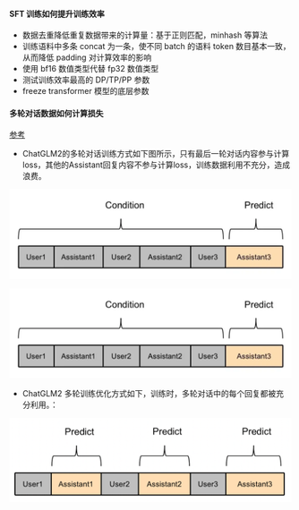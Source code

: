 #### SFT 训练如何提升训练效率
- 数据去重降低重复数据带来的计算量：基于正则匹配，minhash 等算法
- 训练语料中多条 concat 为一条，使不同 batch 的语料 token 数目基本一致，从而降低 padding 对计算效率的影响
- 使用 bf16 数值类型代替 fp32 数值类型
- 测试训练效率最高的 DP/TP/PP 参数
- freeze transformer 模型的底层参数

#### 多轮对话数据如何计算损失
[参考](https://zhuanlan.zhihu.com/p/647733151)
- ChatGLM2的多轮对话训练方式如下图所示，只有最后一轮对话内容参与计算loss，其他的Assistant回复内容不参与计算loss，训练数据利用不充分，造成浪费。

![chatglm2](./images/chatglm2.png)




![chatglm2 multiturn](./images/chatglm2.png)


- ChatGLM2 多轮训练优化方式如下，训练时，多轮对话中的每个回复都被充分利用。：


![chatglm2 multiturn optim](./images/chatglm2_optim.png)